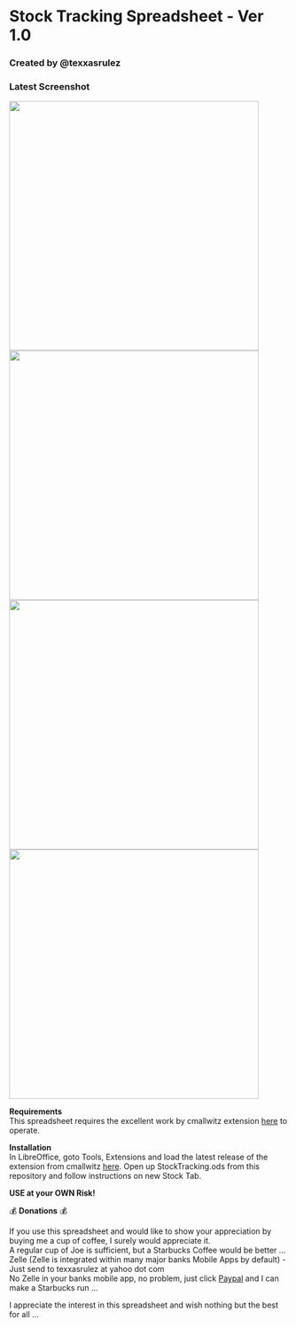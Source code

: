 # Stock Tracking Spreadsheet - Ver 1.0 #
### Created by @texxasrulez ###

### Latest Screenshot ###

<img src="/Stock-Tracking-Spreadseet/screenshots/screenshot1.png" width="450">  
<img src="/Stock-Tracking-Spreadseet/screenshots/screenshot2.png" width="450">  
<img src="/Stock-Tracking-Spreadseet/screenshots/screenshot3.png" width="450">  
<img src="/Stock-Tracking-Spreadseet/screenshots/screenshot4.png" width="450">  

**Requirements**  
This spreadsheet requires the excellent work by cmallwitz extension [here](https://github.com/cmallwitz/Financials-Extension?tab=License-1-ov-file) to operate.

**Installation**  
In LibreOffice, goto Tools, Extensions and load the latest release of the extension from cmallwitz [here](https://github.com/cmallwitz/Financials-Extension/releases). Open up StockTracking.ods from this repository and follow instructions on new Stock Tab.

**USE at your OWN Risk!**  

:moneybag: **Donations** :moneybag:

If you use this spreadsheet and would like to show your appreciation by buying me a cup of coffee, I surely would appreciate it.  
A regular cup of Joe is sufficient, but a Starbucks Coffee would be better ...  
Zelle (Zelle is integrated within many major banks Mobile Apps by default) - Just send to texxasrulez at yahoo dot com  
No Zelle in your banks mobile app, no problem, just click [Paypal](https://paypal.me/texxasrulez?locale.x=en_US) and I can make a Starbucks run ...

I appreciate the interest in this spreadsheet and wish nothing but the best for all ...  
